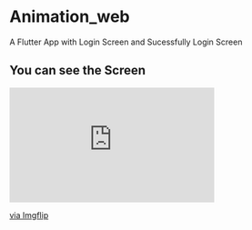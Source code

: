 # Animation_web

A Flutter App with Login Screen and Sucessfully Login Screen

## You can see the Screen

<div style="width:360px;max-width:100%;"><div style="height:0;padding-bottom:56.11%;position:relative;"><iframe width="360" height="202" style="position:absolute;top:0;left:0;width:100%;height:100%;" frameBorder="0" src="https://imgflip.com/embed/4j1gf9"></iframe></div><p><a href="https://imgflip.com/gif/4j1gf9">via Imgflip</a></p></div>
